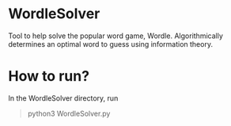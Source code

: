 # WordleSolver
Tool to help solve the popular word game, Wordle. Algorithmically determines an optimal word to guess using information theory.

# How to run?
In the WordleSolver directory, run 
> python3 WordleSolver.py
